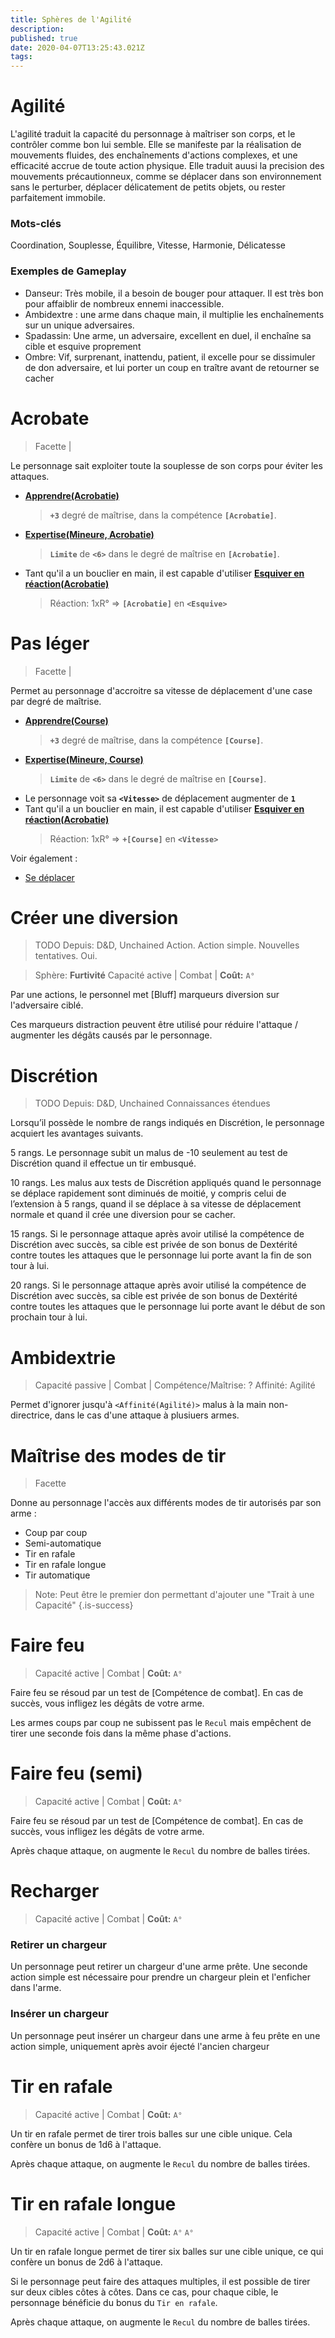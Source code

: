 ```yaml
---
title: Sphères de l'Agilité
description: 
published: true
date: 2020-04-07T13:25:43.021Z
tags: 
---
```


# Agilité

L'agilité traduit la capacité du personnage à maîtriser son corps, et le contrôler comme bon lui semble. Elle se manifeste par la réalisation de mouvements fluides, des enchaînements d'actions complexes, et une efficacité accrue de toute action physique. Elle traduit auusi la precision des mouvements précautionneux, comme se déplacer dans son environnement sans le perturber, déplacer délicatement de petits objets, ou rester parfaitement immobile. 

### Mots-clés

Coordination, Souplesse, Équilibre, Vitesse, Harmonie, Délicatesse

### Exemples de Gameplay

- Danseur: Très mobile, il a besoin de bouger pour attaquer. Il est très bon pour affaiblir de nombreux ennemi inaccessible.
- Ambidextre : une arme dans chaque main, il multiplie les enchaînements sur un unique adversaires.
- Spadassin: Une arme, un adversaire,  excellent en duel, il enchaîne sa cible et esquive proprement
- Ombre: Vif, surprenant, inattendu, patient, il excelle pour se dissimuler de don adversaire, et lui porter un coup en traître avant de retourner se cacher

#  Acrobate

> Facette |

Le personnage sait exploiter toute la souplesse de son corps pour éviter les attaques. 

* **[Apprendre(Acrobatie)](https://trello.com/c/okzDUbWA)**
    > **`+3`** degré de maîtrise, dans la compétence **`[Acrobatie]`**.
* **[Expertise(Mineure, Acrobatie)](https://trello.com/c/0EKOzT2h)**
    > **`Limite`** de **`<6>`** dans le degré de maîtrise en **`[Acrobatie]`**.
* Tant qu'il a un bouclier en main, il est capable d'utiliser **[Esquiver en réaction(Acrobatie)](https://trello.com/c/9hAjhUOs)**
    > Réaction:
    > 1xR° => **`[Acrobatie]`** en **`<Esquive>`**
    
# Pas léger

> Facette |

Permet au personnage d'accroitre sa vitesse de déplacement d'une case par degré de maîtrise.

* **[Apprendre(Course)](https://trello.com/c/okzDUbWA)**
    > **`+3`** degré de maîtrise, dans la compétence **`[Course]`**.
* **[Expertise(Mineure, Course)](https://trello.com/c/0EKOzT2h)**
    > **`Limite`** de **`<6>`** dans le degré de maîtrise en **`[Course]`**.
* Le personnage voit sa **`<Vitesse>`** de déplacement augmenter de **`1`**
* Tant qu'il a un bouclier en main, il est capable d'utiliser **[Esquiver en réaction(Acrobatie)](https://trello.com/c/9hAjhUOs)**
    > Réaction:
    > 1xR° => **`+[Course]`** en **`<Vitesse>`**

Voir également :
- [Se déplacer](https://trello.com/c/Lde8ahaS/)

# Créer une diversion

> TODO
> Depuis: D&D, Unchained 
> Action. Action simple.
> Nouvelles tentatives. Oui.

> Sphère: **Furtivité**
> Capacité active | Combat |
> **Coût:** `A°`

Par une actions, le personnel met [Bluff] marqueurs diversion sur l'adversaire ciblé. 

Ces marqueurs distraction peuvent être utilisé pour réduire l'attaque / augmenter les dégâts causés par le personnage.

# Discrétion

> TODO
> Depuis: D&D, Unchained 
> Connaissances étendues 

Lorsqu’il possède le nombre de rangs indiqués en Discrétion, le personnage acquiert les avantages suivants.

5 rangs. Le personnage subit un malus de -10 seulement au test de Discrétion quand il effectue un tir embusqué.

10 rangs. Les malus aux tests de Discrétion appliqués quand le personnage se déplace rapidement sont diminués de moitié, y compris celui de l’extension à 5 rangs, quand il se déplace à sa vitesse de déplacement normale et quand il crée une diversion pour se cacher.

15 rangs. Si le personnage attaque après avoir utilisé la compétence de Discrétion avec succès, sa cible est privée de son bonus de Dextérité contre toutes les attaques que le personnage lui porte avant la fin de son tour à lui.

20 rangs. Si le personnage attaque après avoir utilisé la compétence de Discrétion avec succès, sa cible est privée de son bonus de Dextérité contre toutes les attaques que le personnage lui porte avant le début de son prochain tour à lui.

# Ambidextrie

> Capacité passive | Combat |
> Compétence/Maîtrise: ?
> Affinité: Agilité

Permet d'ignorer jusqu'à `<Affinité(Agilité)>` malus à la main non-directrice, dans le cas d'une attaque à plusiuers armes.

# Maîtrise des modes de tir

> Facette

Donne au personnage l'accès aux différents modes de tir autorisés par son arme : 

* Coup par coup
* Semi-automatique
* Tir en rafale
* Tir en rafale longue
* Tir automatique

> Note:
Peut être le premier don permettant d'ajouter une "Trait à une Capacité"
{.is-success}

# Faire feu

> Capacité active | Combat |
> **Coût:** `A°`

Faire feu se résoud par un test de [Compétence de combat]. En cas de succès, vous infligez les dégâts de votre arme.

Les armes coups par coup ne subissent pas le `Recul` mais empêchent de tirer une seconde fois dans la même phase d'actions.

# Faire feu (semi)

> Capacité active | Combat |
> **Coût:** `A°`

Faire feu se résoud par un test de [Compétence de combat]. En cas de succès, vous infligez les dégâts de votre arme.

Après chaque attaque, on augmente le `Recul` du nombre de balles tirées.

# Recharger

> Capacité active | Combat |
> **Coût:** `A°`

### Retirer un chargeur
Un personnage peut retirer un chargeur d'une arme prête. Une seconde action simple est nécessaire pour prendre un chargeur plein et l'enficher dans l'arme.

### Insérer un chargeur
Un personnage peut insérer un chargeur dans une arme à feu prête en une action simple, uniquement après avoir éjecté l'ancien chargeur

# Tir en rafale

> Capacité active | Combat |
> **Coût:** `A°`

Un tir en rafale permet de tirer trois balles sur une cible unique. Cela confère un bonus de 1d6 à l'attaque.

Après chaque attaque, on augmente le `Recul` du nombre de balles tirées.

# Tir en rafale longue

> Capacité active | Combat |
> **Coût:** `A°` `A°`

Un tir en rafale longue permet de tirer six balles sur une cible unique, ce qui confère un bonus de 2d6 à l'attaque.

Si le personnage peut faire des attaques multiples, il est possible de tirer sur deux cibles côtes à côtes. Dans ce cas, pour chaque cible, le personnage bénéficie du bonus du `Tir en rafale`.

Après chaque attaque, on augmente le `Recul` du nombre de balles tirées.